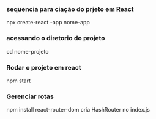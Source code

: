 ### sequencia para ciação do prjeto em React
npx create-react -app  nome-app

### acessando o diretorio do projeto
cd nome-projeto

### Rodar o projeto em react
npm start

### Gerenciar rotas
npm install react-router-dom
cria HashRouter no index.js
